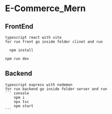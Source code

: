 # E-Commerce_Mern


## FrontEnd 
    typescript react with vite 
    for run front go inside folder clinet and run 
  ```console
    npm install

npm run dev
```


## Backend
    typescript express with nodemon
    for run backend go inside folder server and run 
    ``` console
        npm i
        npx tsc
        npm start
    ```
